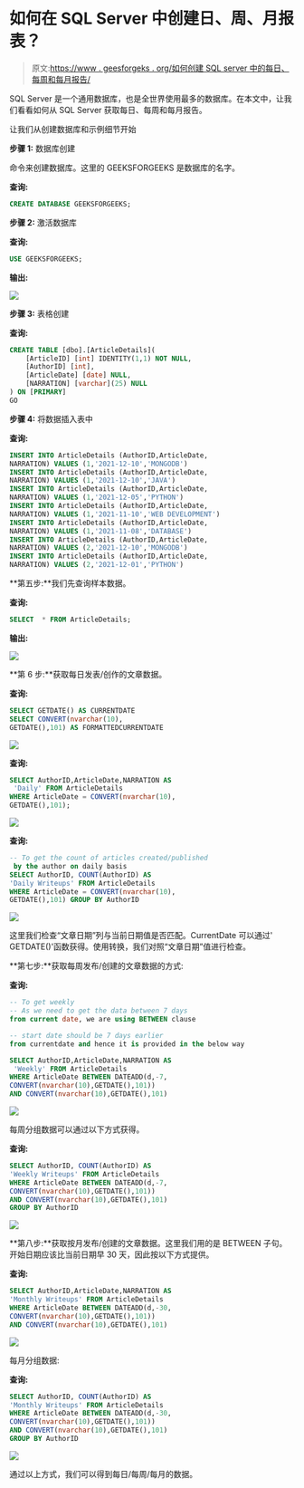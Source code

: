 # 如何在 SQL Server 中创建日、周、月报表？

> 原文:[https://www . geesforgeks . org/如何创建 SQL server 中的每日、每周和每月报告/](https://www.geeksforgeeks.org/how-to-create-daily-weekly-and-monthly-report-in-sql-server/)

SQL Server 是一个通用数据库，也是全世界使用最多的数据库。在本文中，让我们看看如何从 SQL Server 获取每日、每周和每月报告。

让我们从创建数据库和示例细节开始

**步骤 1:** 数据库创建

命令来创建数据库。这里的 GEEKSFORGEEKS 是数据库的名字。

**查询:**

```sql
CREATE DATABASE GEEKSFORGEEKS;
```

**步骤 2:** 激活数据库

**查询:**

```sql
USE GEEKSFORGEEKS;
```

**输出:**

![](img/b595d5165c8d6cfcf1582fd54bb7d5ba.png)

**步骤 3:** 表格创建

**查询:**

```sql
CREATE TABLE [dbo].[ArticleDetails](
    [ArticleID] [int] IDENTITY(1,1) NOT NULL,
    [AuthorID] [int],
    [ArticleDate] [date] NULL,
    [NARRATION] [varchar](25) NULL
) ON [PRIMARY]
GO
```

**步骤 4:** 将数据插入表中

**查询:**

```sql
INSERT INTO ArticleDetails (AuthorID,ArticleDate,
NARRATION) VALUES (1,'2021-12-10','MONGODB')
INSERT INTO ArticleDetails (AuthorID,ArticleDate,
NARRATION) VALUES (1,'2021-12-10','JAVA')
INSERT INTO ArticleDetails (AuthorID,ArticleDate,
NARRATION) VALUES (1,'2021-12-05','PYTHON')
INSERT INTO ArticleDetails (AuthorID,ArticleDate,
NARRATION) VALUES (1,'2021-11-10','WEB DEVELOPMENT')
INSERT INTO ArticleDetails (AuthorID,ArticleDate,
NARRATION) VALUES (1,'2021-11-08','DATABASE')
INSERT INTO ArticleDetails (AuthorID,ArticleDate,
NARRATION) VALUES (2,'2021-12-10','MONGODB')
INSERT INTO ArticleDetails (AuthorID,ArticleDate,
NARRATION) VALUES (2,'2021-12-01','PYTHON')
```

**第五步:**我们先查询样本数据。

**查询:**

```sql
SELECT  * FROM ArticleDetails;
```

**输出:**

![](img/7ae043a28995cfc6432c0e369a5c1e5a.png)

**第 6 步:**获取每日发表/创作的文章数据。

**查询:**

```sql
SELECT GETDATE() AS CURRENTDATE
SELECT CONVERT(nvarchar(10),
GETDATE(),101) AS FORMATTEDCURRENTDATE
```

![](img/0e295778bf60f628ab22e35d7b167cb9.png)

**查询:**

```sql
SELECT AuthorID,ArticleDate,NARRATION AS
 'Daily' FROM ArticleDetails
WHERE ArticleDate = CONVERT(nvarchar(10),
GETDATE(),101);
```

![](img/c77e1e26369a0ba1667d9d28ba4cc371.png)

**查询:**

```sql
-- To get the count of articles created/published
 by the author on daily basis
SELECT AuthorID, COUNT(AuthorID) AS 
'Daily Writeups' FROM ArticleDetails
WHERE ArticleDate = CONVERT(nvarchar(10),
GETDATE(),101) GROUP BY AuthorID
```

![](img/78b540ac12266ffa88c3442c1f5774c5.png)

这里我们检查“文章日期”列与当前日期值是否匹配。CurrentDate 可以通过' GETDATE()'函数获得。使用转换，我们对照“文章日期”值进行检查。

**第七步:**获取每周发布/创建的文章数据的方式:

**查询:**

```sql
-- To get weekly
-- As we need to get the data between 7 days 
from current date, we are using BETWEEN clause

-- start date should be 7 days earlier 
from currentdate and hence it is provided in the below way

SELECT AuthorID,ArticleDate,NARRATION AS
 'Weekly' FROM ArticleDetails
WHERE ArticleDate BETWEEN DATEADD(d,-7,
CONVERT(nvarchar(10),GETDATE(),101)) 
AND CONVERT(nvarchar(10),GETDATE(),101)
```

![](img/69572809c8c9a3d8287ba7ee26fdfdcb.png)

每周分组数据可以通过以下方式获得。

**查询:**

```sql
SELECT AuthorID, COUNT(AuthorID) AS 
'Weekly Writeups' FROM ArticleDetails
WHERE ArticleDate BETWEEN DATEADD(d,-7,
CONVERT(nvarchar(10),GETDATE(),101)) 
AND CONVERT(nvarchar(10),GETDATE(),101)
GROUP BY AuthorID
```

![](img/fa8ab5776bd11cd76ab176ef1383b293.png)

**第八步:**获取按月发布/创建的文章数据。这里我们用的是 BETWEEN 子句。开始日期应该比当前日期早 30 天，因此按以下方式提供。

**查询:**

```sql
SELECT AuthorID,ArticleDate,NARRATION AS 
'Monthly Writeups' FROM ArticleDetails
WHERE ArticleDate BETWEEN DATEADD(d,-30,
CONVERT(nvarchar(10),GETDATE(),101)) 
AND CONVERT(nvarchar(10),GETDATE(),101)
```

![](img/9d1d7ee0f57a192b53399192efa157cc.png)

每月分组数据:

**查询:**

```sql
SELECT AuthorID, COUNT(AuthorID) AS 
'Monthly Writeups' FROM ArticleDetails
WHERE ArticleDate BETWEEN DATEADD(d,-30,
CONVERT(nvarchar(10),GETDATE(),101)) 
AND CONVERT(nvarchar(10),GETDATE(),101)
GROUP BY AuthorID
```

![](img/5b5ffbaebba3b4cefb03837b0d8326d8.png)

通过以上方式，我们可以得到每日/每周/每月的数据。